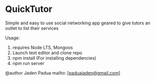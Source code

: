# QuickTutor
Simple and easy to use social networking app geared to give tutors an outlet to list their services

Usage:
1. requires Node LTS, Mongoos
2. Launch text editor and clone repo
3. npm install  (For installing dependencies)
4. npm run server

@author Jaden Padua
mailto: [paduajaden@gmail.com]
